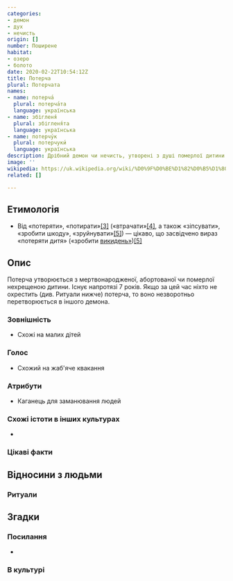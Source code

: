```yaml
---
categories:
- демон
- дух
- нечисть
origin: []
number: Поширене
habitat:
- озеро
- болото
date: 2020-02-22T10:54:12Z
title: Потерча
plural: Потерчата
names:
- name: потерча́
  plural: потерча́та
  language: українська
- name: збігленя́
  plural: збігленя́та
  language: українська
- name: потерчу́к
  plural: потерчуки́
  language: українська
description: Дрібний демон чи нечисть, утворені з душі померлої дитини
image: ''
wikipedia: https://uk.wikipedia.org/wiki/%D0%9F%D0%BE%D1%82%D0%B5%D1%80%D1%87%D0%B0
related: []

---
```


## Етимологія

* Від «потеряти», «потирати»[\[3\]](https://uk.wikipedia.org/wiki/%D0%9F%D0%BE%D1%82%D0%B5%D1%80%D1%87%D0%B0#cite_note-%D0%95%D0%A1%D0%A3%D0%9C-3) («втрачати»[\[4\]](https://uk.wikipedia.org/wiki/%D0%9F%D0%BE%D1%82%D0%B5%D1%80%D1%87%D0%B0#cite_note-4), а також «зіпсувати», «зробити шкоду», «зруйнувати»[\[5\]](https://uk.wikipedia.org/wiki/%D0%9F%D0%BE%D1%82%D0%B5%D1%80%D1%87%D0%B0#cite_note-%D0%A1%D0%BB%D0%BE%D0%B2%D0%B0%D1%80%D1%8C-5)) — цікаво, що засвідчено вираз «потеряти дитя» («зробити [викидень»](https://uk.wikipedia.org/wiki/%D0%92%D0%B8%D0%BA%D0%B8%D0%B4%D0%B5%D0%BD%D1%8C "Викидень"))[\[5\]](https://uk.wikipedia.org/wiki/%D0%9F%D0%BE%D1%82%D0%B5%D1%80%D1%87%D0%B0#cite_note-%D0%A1%D0%BB%D0%BE%D0%B2%D0%B0%D1%80%D1%8C-5)

## Опис

Потерча утворюється з мертвонародженої, абортованої чи померлої нехрещеною дитини. Існує напротязі 7 років. Якщо за цей час ніхто не охрестить (див. Ритуали нижче) потерча, то воно незворотньо перетворюється в іншого демона.

### Зовнішність

* Схожі на малих дітей

### Голос

* Схожий на жаб'яче квакання

### Атрибути

* Каганець для заманювання людей

### Схожі істоти в інших культурах

*  

### Цікаві факти

## Відносини з людьми

### Ритуали

## Згадки

### Посилання

* 

### В культурі